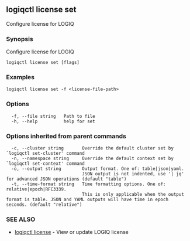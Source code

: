 ## logiqctl license set

Configure license for LOGIQ

### Synopsis

Configure license for LOGIQ

```
logiqctl license set [flags]
```

### Examples

```
logiqctl license set -f <license-file-path>
```

### Options

```
  -f, --file string   Path to file
  -h, --help          help for set
```

### Options inherited from parent commands

```
  -c, --cluster string       Override the default cluster set by `logiqctl set-cluster' command
  -n, --namespace string     Override the default context set by `logiqctl set-context' command
  -o, --output string        Output format. One of: table|json|yaml. 
                             JSON output is not indented, use '| jq' for advanced JSON operations (default "table")
  -t, --time-format string   Time formatting options. One of: relative|epoch|RFC3339. 
                             This is only applicable when the output format is table. JSON and YAML outputs will have time in epoch seconds. (default "relative")
```

### SEE ALSO

* [logiqctl license](logiqctl_license.md)	 - View or update LOGIQ license

